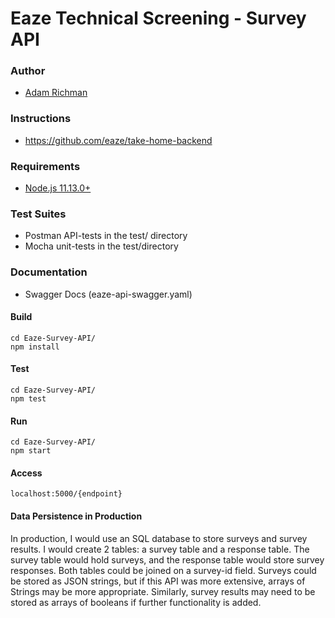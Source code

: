 # Eaze Technical Screening - Survey API

### Author
* [Adam Richman](http://www.github.com/adamrichman1)

### Instructions
* https://github.com/eaze/take-home-backend

### Requirements
* [Node.js 11.13.0+](https://nodejs.org/en/)

### Test Suites
* Postman API-tests in the test/ directory
* Mocha unit-tests in the test/directory

### Documentation
* Swagger Docs (eaze-api-swagger.yaml)

#### Build
```
cd Eaze-Survey-API/
npm install
```

#### Test
```
cd Eaze-Survey-API/
npm test
```

#### Run
```
cd Eaze-Survey-API/
npm start
```

#### Access
```
localhost:5000/{endpoint}
```

#### Data Persistence in Production

In production, I would use an SQL database to store surveys and survey results. I would create 2 tables:
a survey table and a response table. The survey table would hold surveys, and the response table would
store survey responses. Both tables could be joined on a survey-id field. Surveys could be stored as
JSON strings, but if this API was more extensive, arrays of Strings may be more appropriate.
Similarly, survey results may need to be stored as arrays of booleans if further functionality is added.